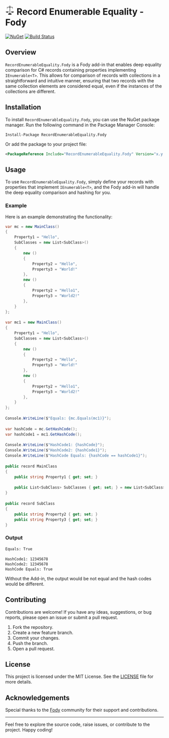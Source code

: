 # <img src="assets/logo.png" height="30px"> Record Enumerable Equality - Fody

[![NuGet](https://img.shields.io/nuget/v/RecordEnumerableEquality.Fody.svg)](https://www.nuget.org/packages/RecordEnumerableEquality.Fody/)
[![Build Status](https://img.shields.io/github/workflow/status/JKamsker/RecordEnumerableEquality.Fody/CI)](https://github.com/JKamsker/RecordEnumerableEquality.Fody/actions)

## Overview

`RecordEnumerableEquality.Fody` is a Fody add-in that enables deep equality comparison for C# records containing properties implementing `IEnumerable<T>`. This allows for comparison of records with collections in a straightforward and intuitive manner, ensuring that two records with the same collection elements are considered equal, even if the instances of the collections are different.

## Installation

To install `RecordEnumerableEquality.Fody`, you can use the NuGet package manager. Run the following command in the Package Manager Console:

```shell
Install-Package RecordEnumerableEquality.Fody
```

Or add the package to your project file:

```xml
<PackageReference Include="RecordEnumerableEquality.Fody" Version="x.y.z" />
```

## Usage

To use `RecordEnumerableEquality.Fody`, simply define your records with properties that implement `IEnumerable<T>`, and the Fody add-in will handle the deep equality comparison and hashing for you.

### Example

Here is an example demonstrating the functionality:

```csharp
var mc = new MainClass()
{
    Property1 = "Hello",
    SubClasses = new List<SubClass>()
    {
        new ()
        {
            Property2 = "Hello",
            Property3 = "World!"
        },
        new ()
        {
            Property2 = "Hello1",
            Property3 = "World2!"
        },
    }
};

var mc1 = new MainClass()
{
    Property1 = "Hello",
    SubClasses = new List<SubClass>()
    {
        new ()
        {
            Property2 = "Hello",
            Property3 = "World!"
        },
        new ()
        {
            Property2 = "Hello1",
            Property3 = "World2!"
        },
    }
};

Console.WriteLine($"Equals: {mc.Equals(mc1)}");

var hashCode = mc.GetHashCode();
var hashCode1 = mc1.GetHashCode();

Console.WriteLine($"HashCode1: {hashCode}");
Console.WriteLine($"HashCode2: {hashCode1}");
Console.WriteLine($"HashCode Equals: {hashCode == hashCode1}");

public record MainClass
{
    public string Property1 { get; set; }

    public List<SubClass> SubClasses { get; set; } = new List<SubClass>();
}

public record SubClass
{
    public string Property2 { get; set; }
    public string Property3 { get; set; }
}
```

### Output

```text
Equals: True

HashCode1: 12345678
HashCode2: 12345678
HashCode Equals: True
```

Without the Add-in, the output would be not equal and the hash codes would be different.

## Contributing

Contributions are welcome! If you have any ideas, suggestions, or bug reports, please open an issue or submit a pull request.

1. Fork the repository.
2. Create a new feature branch.
3. Commit your changes.
4. Push the branch.
5. Open a pull request.

## License

This project is licensed under the MIT License. See the [LICENSE](LICENSE) file for more details.

## Acknowledgements

Special thanks to the [Fody](https://github.com/Fody/Fody) community for their support and contributions.

---

Feel free to explore the source code, raise issues, or contribute to the project. Happy coding!
